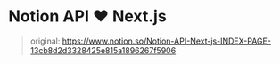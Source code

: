 # Notion API ❤️ Next.js

> original: https://www.notion.so/Notion-API-Next-js-INDEX-PAGE-13cb8d2d3328425e815a1896267f5906
